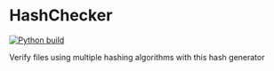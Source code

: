 # HashChecker

[![Python build](https://github.com/Gullen/HashChecker/actions/workflows/pythonTest.yml/badge.svg)](https://github.com/Gullen/HashChecker/actions/workflows/pythonTest.yml)

Verify files using multiple hashing algorithms with this hash generator
